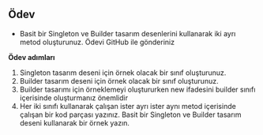 ## Ödev
- Basit bir Singleton ve Builder tasarım desenlerini kullanarak iki ayrı metod oluşturunuz. Ödevi GitHub ile gönderiniz

**Ödev adımları**
1. Singleton tasarım deseni için örnek olacak bir sınıf oluşturunuz.
2. Builder tasarım deseni için örnek olacak bir sınıf oluşturunuz.
3. Builder tasarımı için örneklemeyi oluştururken new ifadesini builder sınıfı içerisinde oluşturmanız önemlidir
4. Her iki sınıfı kullanarak çalışan ister ayrı ister aynı metod içerisinde çalışan bir kod parçası yazınız. Basit bir Singleton ve Builder tasarım deseni kullanarak bir örnek yazın.

